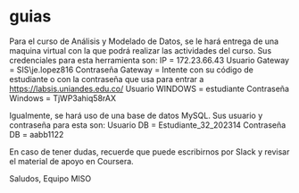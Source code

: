 # guias

Para el curso de Análisis y Modelado de Datos, se le hará entrega de una maquina virtual con la que podrá realizar las actividades del curso. Sus credenciales para esta herramienta son:
IP = 172.23.66.43
Usuario Gateway = SIS\je.lopez816
Contraseña Gateway = Intente con su código de estudiante o con la contraseña que usa para entrar a https://labsis.uniandes.edu.co/
Usuario WINDOWS = estudiante
Contraseña Windows = TjWP3ahiq58rAX

Igualmente, se hará uso de una base de datos MySQL. Sus usuario y contraseña para esta son: Usuario DB =  Estudiante_32_202314
Contraseña DB = aabb1122

En caso de tener dudas, recuerde que puede escribirnos por Slack y revisar el material de apoyo en Coursera.

Saludos, Equipo MISO 